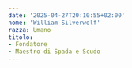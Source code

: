 ```yaml
---
date: '2025-04-27T20:10:55+02:00'
nome: 'William Silverwolf'
razza: Umano
titolo:
- Fondatore
- Maestro di Spada e Scudo
---
```

